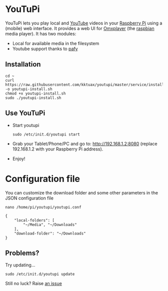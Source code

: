 YouTuPi
=======

YouTuPi lets you play local and [YouTube](http://www.youtube.com/) videos in your [Raspberry Pi](http://www.raspberrypi.org/) using a (mobile) web interface. It provides a web UI for [Omxplayer](https://github.com/huceke/omxplayer) (the [raspbian](http://www.raspbian.org/) media player). It has two modules:
 * Local for available media in the filesystem
 * Youtube support thanks to [pafy](https://github.com/np1/pafy) 

Installation
------------

    cd ~
    curl https://raw.githubusercontent.com/kktuax/youtupi/master/service/install.sh -o youtupi-install.sh
    chmod +x youtupi-install.sh 
    sudo ./youtupi-install.sh

Use YouTuPi
-----------

 * Start youtupi
 
    ```
    sudo /etc/init.d/youtupi start
    ```
    
 * Grab your Tablet/Phone/PC and go to: http://192.168.1.2:8080 (replace 192.168.1.2 with your Raspberry Pi address).
 * Enjoy!

# Configuration file

You can customize the download folder and some other parameters in the JSON configuration file

    nano /home/pi/youtupi/youtupi.conf

<!-- -->

    {
        "local-folders": [
            "~/Media", "~/Downloads"
        ],
        "download-folder": "~/Downloads"
    }


## Problems?

Try updating...

    sudo /etc/init.d/youtupi update

Still no luck? Raise [an issue](https://github.com/kktuax/youtupi/issues/new)
